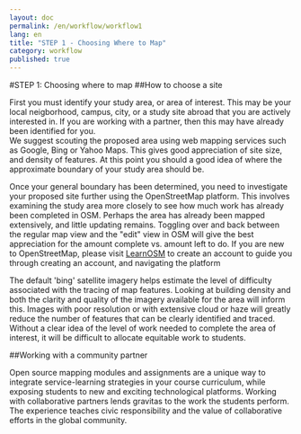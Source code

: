 ```yaml
---
layout: doc
permalink: /en/workflow/workflow1
lang: en
title: "STEP 1 - Choosing Where to Map"
category: workflow
published: true
---
```


#STEP 1: Choosing where to map
##How to choose a site

First you must identify your study area, or area of interest. This may be your local neigborhood, campus, city, or a study site abroad that you are actively interested in. If you are working with a partner, then this may have already been identified for you.  
We suggest scouting the proposed area using web mapping services such as Google, Bing or Yahoo Maps. This gives good appreciation of site size, and density of features. At this point you should a good idea of where the approximate boundary of your study area should be.

Once your general boundary has been determined, you need to investigate your proposed site further using the OpenStreetMap platform.  This involves examining the study area more closely to see how much work has already been completed in OSM. Perhaps the area has already been mapped extensively, and little updating remains. Toggling over and back between the regular map view and the "edit" view in OSM will give the best appreciation for the amount complete vs. amount left to do. If you are new to OpenStreetMap, please visit [LearnOSM](http://learnosm.org/en/beginner/start-osm/) to create an account to guide you through creating an account, and navigating the platform

The default 'bing' satellite imagery helps estimate the level of difficulty associated with the tracing of map features.  Looking at building density and both the clarity and quality of the imagery available for the area will inform this.  Images with poor resolution or with extensive cloud or haze will greatly reduce the number of features that can be clearly identified and traced.  Without a clear idea of the level of work needed to complete the area of interest, it will be difficult to allocate equitable work to students.



##Working with a community partner

Open source mapping modules and assignments are a unique way to integrate service-learning strategies in your course curriculum, while exposing students to new and exciting technological platforms. 
Working with collaborative partners lends gravitas to the work the students perform. The experience teaches civic responsibility and the value of collaborative efforts in the global community.